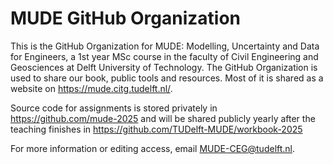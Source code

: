 # MUDE GitHub Organization

This is the GitHub Organization for MUDE: Modelling, Uncertainty and Data for Engineers, a 1st year MSc course in the faculty of Civil Engineering and Geosciences at Delft University of Technology. The GitHub Organization is used to share our book, public tools and resources. Most of it is shared as a website on https://mude.citg.tudelft.nl/.

Source code for assignments is stored privately in https://github.com/mude-2025 and will be shared publicly yearly after the teaching finishes in https://github.com/TUDelft-MUDE/workbook-2025

For more information or editing access, email MUDE-CEG@tudelft.nl.
